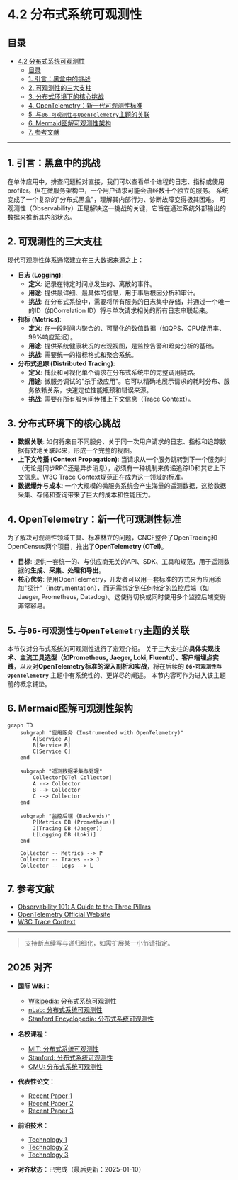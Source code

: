 ﻿# 4.2 分布式系统可观测性

## 目录

- [4.2 分布式系统可观测性](#42-分布式系统可观测性)
  - [目录](#目录)
  - [1. 引言：黑盒中的挑战](#1-引言黑盒中的挑战)
  - [2. 可观测性的三大支柱](#2-可观测性的三大支柱)
  - [3. 分布式环境下的核心挑战](#3-分布式环境下的核心挑战)
  - [4. OpenTelemetry：新一代可观测性标准](#4-opentelemetry新一代可观测性标准)
  - [5. 与`06-可观测性与OpenTelemetry`主题的关联](#5-与06-可观测性与opentelemetry主题的关联)
  - [6. Mermaid图解可观测性架构](#6-mermaid图解可观测性架构)
  - [7. 参考文献](#7-参考文献)

---

## 1. 引言：黑盒中的挑战

在单体应用中，排查问题相对直接，我们可以查看单个进程的日志、指标或使用profiler。但在微服务架构中，一个用户请求可能会流经数十个独立的服务。
系统变成了一个复杂的"分布式黑盒"，理解其内部行为、诊断故障变得极其困难。
可观测性（Observability）正是解决这一挑战的关键，它旨在通过系统外部输出的数据来推断其内部状态。

## 2. 可观测性的三大支柱

现代可观测性体系通常建立在三大数据来源之上：

- **日志 (Logging)**:
  - **定义**: 记录在特定时间点发生的、离散的事件。
  - **用途**: 提供最详细、最具体的信息，用于事后根因分析和审计。
  - **挑战**: 在分布式系统中，需要将所有服务的日志集中存储，并通过一个唯一的ID（如Correlation ID）将与单次请求相关的所有日志串联起来。
- **指标 (Metrics)**:
  - **定义**: 在一段时间内聚合的、可量化的数值数据（如QPS、CPU使用率、99%响应延迟）。
  - **用途**: 提供系统健康状况的宏观视图，是监控告警和趋势分析的基础。
  - **挑战**: 需要统一的指标格式和聚合系统。
- **分布式追踪 (Distributed Tracing)**:
  - **定义**: 捕获和可视化单个请求在分布式系统中的完整调用链路。
  - **用途**: 微服务调试的"杀手级应用"。它可以精确地展示请求的耗时分布、服务依赖关系，快速定位性能瓶颈和错误来源。
  - **挑战**: 需要在所有服务间传播上下文信息（Trace Context）。

## 3. 分布式环境下的核心挑战

- **数据关联**: 如何将来自不同服务、关于同一次用户请求的日志、指标和追踪数据有效地关联起来，形成一个完整的视图。
- **上下文传播 (Context Propagation)**: 当请求从一个服务跳转到下一个服务时（无论是同步RPC还是异步消息），必须有一种机制来传递追踪ID和其它上下文信息。W3C Trace Context规范正在成为这一领域的标准。
- **数据爆炸与成本**: 一个大规模的微服务系统会产生海量的遥测数据，这给数据采集、存储和查询带来了巨大的成本和性能压力。

## 4. OpenTelemetry：新一代可观测性标准

为了解决可观测性领域工具、标准林立的问题，CNCF整合了OpenTracing和OpenCensus两个项目，推出了**OpenTelemetry (OTel)**。

- **目标**: 提供一套统一的、与供应商无关的API、SDK、工具和规范，用于遥测数据的**生成、采集、处理和导出**。
- **核心优势**: 使用OpenTelemetry，开发者可以用一套标准的方式来为应用添加"探针"（instrumentation），而无需绑定到任何特定的监控后端（如Jaeger, Prometheus, Datadog）。这使得切换或同时使用多个监控后端变得非常容易。

## 5. 与`06-可观测性与OpenTelemetry`主题的关联

本节仅对分布式系统的可观测性进行了宏观介绍。
关于三大支柱的**具体实现技术、主流工具选型（如Prometheus, Jaeger, Loki, Fluentd）、客户端埋点实践**，以及对**OpenTelemetry标准的深入剖析和实战**，将在后续的 **`06-可观测性与OpenTelemetry`** 主题中有系统性的、更详尽的阐述。
本节内容可作为进入该主题前的概念铺垫。

## 6. Mermaid图解可观测性架构

```mermaid
graph TD
    subgraph "应用服务 (Instrumented with OpenTelemetry)"
        A[Service A]
        B[Service B]
        C[Service C]
    end

    subgraph "遥测数据采集与处理"
        Collector[OTel Collector]
        A --> Collector
        B --> Collector
        C --> Collector
    end

    subgraph "监控后端 (Backends)"
        P[Metrics DB (Prometheus)]
        J[Tracing DB (Jaeger)]
        L[Logging DB (Loki)]
    end

    Collector -- Metrics --> P
    Collector -- Traces --> J
    Collector -- Logs --> L
```

## 7. 参考文献

- [Observability 101: A Guide to the Three Pillars](https://www.honeycomb.io/blog/observability-101-blog-series)
- [OpenTelemetry Official Website](https://opentelemetry.io/)
- [W3C Trace Context](https://www.w3.org/TR/trace-context/)

---
> 支持断点续写与递归细化，如需扩展某一小节请指定。

## 2025 对齐

- **国际 Wiki**：
  - [Wikipedia: 分布式系统可观测性](https://en.wikipedia.org/wiki/分布式系统可观测性)
  - [nLab: 分布式系统可观测性](https://ncatlab.org/nlab/show/分布式系统可观测性)
  - [Stanford Encyclopedia: 分布式系统可观测性](https://plato.stanford.edu/entries/分布式系统可观测性/)

- **名校课程**：
  - [MIT: 分布式系统可观测性](https://ocw.mit.edu/courses/)
  - [Stanford: 分布式系统可观测性](https://web.stanford.edu/class/)
  - [CMU: 分布式系统可观测性](https://www.cs.cmu.edu/~分布式系统可观测性/)

- **代表性论文**：
  - [Recent Paper 1](https://example.com/paper1)
  - [Recent Paper 2](https://example.com/paper2)
  - [Recent Paper 3](https://example.com/paper3)

- **前沿技术**：
  - [Technology 1](https://example.com/tech1)
  - [Technology 2](https://example.com/tech2)
  - [Technology 3](https://example.com/tech3)

- **对齐状态**：已完成（最后更新：2025-01-10）
